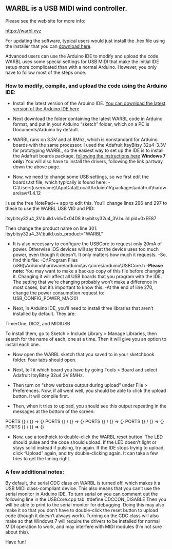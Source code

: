 
## WARBL is a USB MIDI wind controller.

Please see the web site for more info:

https://warbl.xyz

For updating the software, typical users would just install the .hex file using the installer that you can [download here](https://warbl.xyz/documentation.html).
 
Advanced users can use the Arduino IDE to modify and upload the code. WARBL uses some special settings for USB MIDI that make the initial IDE setup more complicated than with a normal Arduino. However, you only have to follow most of the steps once.

### How to modify, compile, and upload the code using the Arduino IDE:

*	Install the latest version of the Arduino IDE. [You can download the latest version of the Arduino IDE here](https://www.arduino.cc/en/Main/Software)



*	Next download the folder containing the latest WARBL code in Arduino format, and put in your Arduino “sketch” folder, which on a PC is Documents/Arduino by default.



* WARBL runs on 3.3V and at 8Mhz, which is nonstandard for Arduino boards with the same processor. I used the Adafruit ItsyBitsy 32u4-3.3V for prototyping WARBL, so the easiest way to set up the IDE is to install the Adafruit boards package, [following the instructions here](https://learn.adafruit.com/introducting-itsy-bitsy-32u4?view=all#arduino-ide-setup) **Windows 7 only:** You will also have to install the drivers, following the link partway down the above page.



* Now, we need to change some USB settings, so we first edit the boards.txt file, which typically is found here: 
  -C:\Users\(username)\AppData\Local\Arduino15\packages\adafruit\hardware\avr\1.4.12

 I use the free NotePad++ app to edit this. You’ll change lines 296 and 297 to these to use the WARBL USB VID and PID:

itsybitsy32u4_3V.build.vid=0x04D8
itsybitsy32u4_3V.build.pid=0xEE87
 
Then change the product name on line 301:
itsybitsy32u4_3V.build.usb_product="WARBL"



*	It is also necessary to configure the USBCore to request only 20mA of power. Otherwise iOS devices will say that the device uses too much power, even though it doesn’t. It only matters how much it requests.
  -So, find this file:
  -C:\Program Files (x86)\Arduino\hardware\arduino\avr\cores\arduino\USBCore.h
  -**Please note:** You may want to make a backup copy of this file before changing it. Changing it will affect all USB boards that you program with the IDE. The setting that we’re changing probably won’t make a difference in most cases, but it’s important to know this. 
  -At the end of line 270, change the power consumption request to: USB_CONFIG_POWER_MA(20) 



*	Next, in Arduino IDE, you’ll need to install three libraries that aren’t installed by default. They are:
 
TimerOne, DIO2, and MIDIUSB
 
To install them, go to Sketch > Include Library > Manage Libraries, then search for the name of each, one at a time. Then it will give you an option to install each one.



*	Now open the WARBL sketch that you saved to in your sketchbook folder. Four tabs should open. 
 
 
 
*	Next, tell it which board you have by going Tools > Board and select Adafruit ItsyBitsy 32u4 3V 8MHz.



*	Then turn on “show verbose output during upload” under File > Preferences. Now, if all went well, you should be able to click the upload button. It will compile first. 



*	Then, when it tries to upload, you should see this output repeating in the messages at the bottom of the screen:

PORTS {} / {} => {}
PORTS {} / {} => {}
PORTS {} / {} => {}
PORTS {} / {} => {}
PORTS {} / {} => {}



*	Now, use a toothpick to double-click the WARBL reset button. The LED should pulse and the code should upload. If the LED doesn’t light or stays solid instead if pulsing, try again. If the IDE stops trying to upload, click “Upload” again, and try double-clicking again. It can take a few tries to get the timing right.



### A few additional notes:
By default, the serial CDC class on WARBL is turned off, which makes it a USB MIDI class-compliant device. This also means that you can’t use the serial monitor in Arduino IDE. To turn serial on you can comment out the following line in the USBCore.cpp tab: 
#define CDCCON_DISABLE 
Then you will be able to print to the serial monitor for debugging. Doing this may also make it so that you don’t have to double-click the reset button to upload code (though it doesn’t always work). 
Turning on the CDC class will also make so that Windows 7 will require the drivers to be installed for normal MIDI operation to work, and may interfere with MIDI modules (I’m not sure about this).

Have fun!
